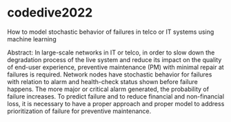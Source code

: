 # codedive2022
How to model stochastic behavior of failures in telco or IT systems using machine learning

Abstract:
In large-scale networks in IT or telco, in order to slow down the degradation process of the live system and reduce its impact on the quality of end-user experience, preventive maintenance (PM) with minimal repair at failures is required. Network nodes have stochastic behavior for failures with relation to alarm and health-check status shown before failure happens. The more major or critical alarm generated, the probability of failure increases. To predict failure and to reduce financial and non-financial loss, it is necessary to have a proper approach and proper model to address prioritization of failure for preventive maintenance.

